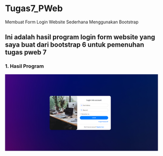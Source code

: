# Tugas7_PWeb
Membuat Form Login Website  Sederhana Menggunakan Bootstrap 

## Ini adalah hasil program login form website yang saya buat dari bootstrap 6 untuk pemenuhan tugas pweb 7

### 1. Hasil Program
![First](hasil.png)